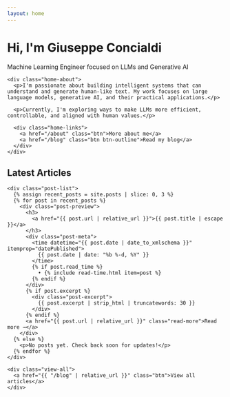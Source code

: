 ```yaml
---
layout: home
---
```


<div class="home">
  <div class="home-intro">
    <h1>Hi, I'm Giuseppe Concialdi</h1>
    <p class="subtitle">Machine Learning Engineer focused on LLMs and Generative AI</p>
    
    <div class="home-about">
      <p>I'm passionate about building intelligent systems that can understand and generate human-like text. My work focuses on large language models, generative AI, and their practical applications.</p>
      
      <p>Currently, I'm exploring ways to make LLMs more efficient, controllable, and aligned with human values.</p>
      
      <div class="home-links">
        <a href="/about" class="btn">More about me</a>
        <a href="/blog" class="btn btn-outline">Read my blog</a>
      </div>
    </div>
  </div>

  <div class="recent-posts">
    <h2>Latest Articles</h2>
    
    <div class="post-list">
      {% assign recent_posts = site.posts | slice: 0, 3 %}
      {% for post in recent_posts %}
        <div class="post-preview">
          <h3>
            <a href="{{ post.url | relative_url }}">{{ post.title | escape }}</a>
          </h3>
          <div class="post-meta">
            <time datetime="{{ post.date | date_to_xmlschema }}" itemprop="datePublished">
              {{ post.date | date: "%b %-d, %Y" }}
            </time>
            {% if post.read_time %}
              • {% include read-time.html item=post %}
            {% endif %}
          </div>
          {% if post.excerpt %}
            <div class="post-excerpt">
              {{ post.excerpt | strip_html | truncatewords: 30 }}
            </div>
          {% endif %}
          <a href="{{ post.url | relative_url }}" class="read-more">Read more →</a>
        </div>
      {% else %}
        <p>No posts yet. Check back soon for updates!</p>
      {% endfor %}
    </div>
    
    <div class="view-all">
      <a href="{{ "/blog" | relative_url }}" class="btn">View all articles</a>
    </div>
  </div>
</div>
